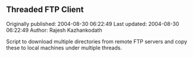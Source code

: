 ## Threaded FTP Client 
Originally published: 2004-08-30 06:22:49 
Last updated: 2004-08-30 06:22:49 
Author: Rajesh Kazhankodath 
 
Script to download multiple directories from remote FTP servers and             copy these to local machines under multiple threads.